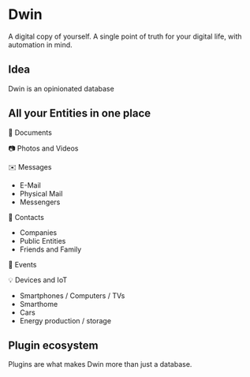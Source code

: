 # Dwin

A digital copy of yourself. A single point of truth for your digital life, with automation in mind.

## Idea

Dwin is an opinionated database 

## All your Entities in one place

📄 Documents

📷 Photos and Videos

✉️ Messages
- E-Mail
- Physical Mail
- Messengers

🙂 Contacts
- Companies
- Public Entities
- Friends and Family

📅 Events

💡 Devices and IoT
- Smartphones / Computers / TVs
- Smarthome
- Cars
- Energy production / storage

## Plugin ecosystem

Plugins are what makes Dwin more than just a database.